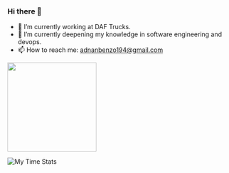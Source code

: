 ### Hi there 👋
- 🔭 I’m currently working at DAF Trucks.
- 🌱 I’m currently deepening my knowledge in software engineering and devops.
- 📫 How to reach me: adnanbenzo194@gmail.com

<!--
**ABenazzou/ABenazzou** is a ✨ _special_ ✨ repository because its `README.md` (this file) appears on your GitHub profile.

Here are some ideas to get you started:

- 🤔 I’m looking for help with ...
- 💬 Ask me about ...
- 😄 Pronouns: ...
- ⚡ Fun fact: ...
-->
<a href="https://github.com/ABenazzou/convoychat">
  <img height=200 align="center" src="https://github-readme-stats.vercel.app/api/top-langs/?username=ABenazzou&show_icons=true&theme=tokyonight" />
</a>
<!-- <a href="https://github.com/ABenazzou/github-readme-stats">
  <img height=200 align="center" src="https://github-readme-stats.vercel.app/api?username=ABenazzou&show_icons=true&theme=tokyonight&rank_icon=percentile" /> -->
  
<!-- </a> -->
![My Time Stats](https://github-readme-stats.vercel.app/api/wakatime?username=ABenazzou)
